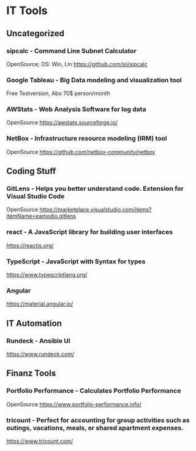 # IT Tools
## Uncategorized


### sipcalc - Command Line Subnet Calculator
OpenSource; OS: Win, Lin
https://github.com/sii/sipcalc

### Google Tableau - Big Data modeling and visualization tool
Free Testversion, Abo 70$ person/month


### AWStats - Web Analysis Software for log data
OpenSource
https://awstats.sourceforge.io/


### NetBox - Infrastructure resource modeling (IRM) tool
OpenSource
https://github.com/netbox-community/netbox

## Coding Stuff

### GitLens - Helps you better understand code. Extension for Visual Studio Code
OpenSource
https://marketplace.visualstudio.com/items?itemName=eamodio.gitlens

### react - A JavaScript library for building user interfaces 
https://reactjs.org/

### TypeScript - JavaScript with Syntax for types
https://www.typescriptlang.org/

### Angular
https://material.angular.io/

## IT Automation

### Rundeck - Ansible UI
https://www.rundeck.com/

## Finanz Tools

### Portfolio Performance - Calculates Portfolio Performance
OpenSource
https://www.portfolio-performance.info/

### tricount - Perfect for accounting for group activities such as outings, vacations, meals, or shared apartment expenses.
https://www.tricount.com/



